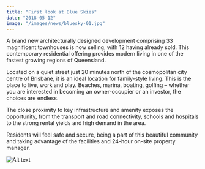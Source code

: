 ```yaml
---
title: "First look at Blue Skies"
date: "2018-05-12"
image: "/images/news/bluesky-01.jpg"
---
```


A brand new architecturally designed development comprising 33 magnificent townhouses is now selling, with 12 having already sold. This contemporary residential offering provides modern living in one of the fastest growing regions of Queensland. 

Located on a quiet street just 20 minutes north of the cosmopolitan city centre of Brisbane, it is an ideal location for family-style living. This is the place to live, work and play. Beaches, marina, boating, golfing – whether you are interested in becoming an owner-occupier or an investor, the choices are endless.

The close proximity to key infrastructure and amenity exposes the opportunity, from the transport and road connectivity, schools and hospitals to the strong rental yields and high demand in the area.
 
Residents will feel safe and secure, being a part of this beautiful community and taking advantage of the facilities and 24-hour on-site property manager. 


![Alt text](/images/news/bluesky-02.jpg)

